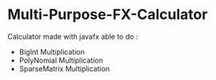 ﻿# Multi-Purpose-FX-Calculator

Calculator made with javafx able to do :
* BigInt Multiplication 
* PolyNomial Multiplication
* SparseMatrix Multiplication
